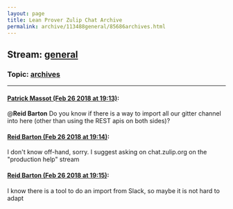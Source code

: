 ```yaml
---
layout: page
title: Lean Prover Zulip Chat Archive 
permalink: archive/113488general/85686archives.html
---
```


## Stream: [general](index.html)
### Topic: [archives](85686archives.html)

---

#### [Patrick Massot (Feb 26 2018 at 19:13)](https://leanprover.zulipchat.com/#narrow/stream/113488-general/topic/archives/near/123006852):
@**Reid Barton** Do you know if there is a way to import all our gitter channel into here (other than using the REST apis on both sides)?

#### [Reid Barton (Feb 26 2018 at 19:14)](https://leanprover.zulipchat.com/#narrow/stream/113488-general/topic/archives/near/123006911):
I don't know off-hand, sorry. I suggest asking on chat.zulip.org on the "production help" stream

#### [Reid Barton (Feb 26 2018 at 19:15)](https://leanprover.zulipchat.com/#narrow/stream/113488-general/topic/archives/near/123006926):
I know there is a tool to do an import from Slack, so maybe it is not hard to adapt

